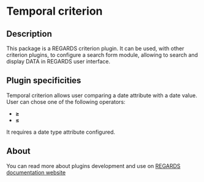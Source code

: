 # Temporal criterion

## Description

This package is a REGARDS criterion plugin. It can be used, with other criterion plugins, to configure a search form module, allowing to search and display DATA in REGARDS user interface.

## Plugin specificities

Temporal criterion allows user comparing a date attribute with a date value. User can chose one of the following operators:
* **≥**
* **≤**

It requires a date type attribute configured.

## About

You can read more about plugins development and use on [REGARDS documentation website](https://regardsoss.github.io/frontend/plugins/plugins/#section=frontend)
